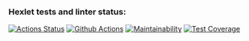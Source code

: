 ### Hexlet tests and linter status:
[![Actions Status](https://github.com/yurykurylovich/frontend-project-lvl2/workflows/hexlet-check/badge.svg)](https://github.com/yurykurylovich/frontend-project-lvl2/actions)
[![Github Actions](https://github.com/yurykurylovich/frontend-project-lvl2/workflows/Node.js%20CI/badge.svg)](https://github.com/yurykurylovich/frontend-project-lvl2/actions)
[![Maintainability](https://api.codeclimate.com/v1/badges/b77d20f8ade60f93ecdc/maintainability)](https://codeclimate.com/github/yurykurylovich/frontend-project-lvl2/maintainability)
[![Test Coverage](https://api.codeclimate.com/v1/badges/b77d20f8ade60f93ecdc/test_coverage)](https://codeclimate.com/github/yurykurylovich/frontend-project-lvl2/test_coverage)
